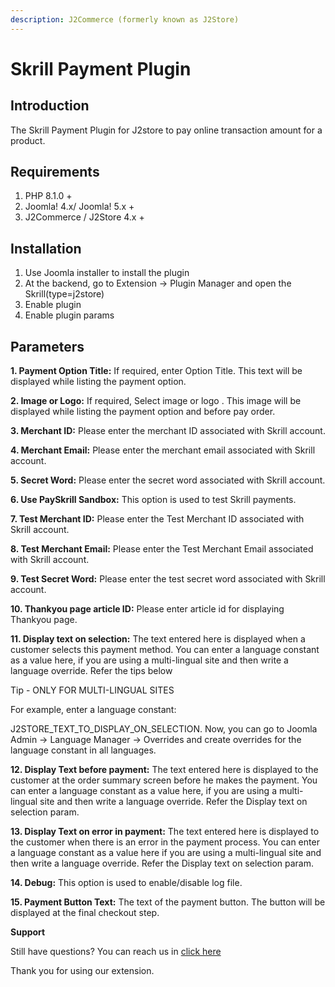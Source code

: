 ```yaml
---
description: J2Commerce (formerly known as J2Store)
---
```


# Skrill Payment Plugin

## Introduction <a href="#introduction" id="introduction"></a>

The Skrill Payment Plugin for J2store to pay online transaction amount for a product.

## Requirements <a href="#requirements" id="requirements"></a>

1. PHP 8.1.0 +
2. Joomla! 4.x/ Joomla! 5.x +
3. J2Commerce / J2Store 4.x +

## Installation <a href="#installation" id="installation"></a>

1. Use Joomla installer to install the plugin
2. At the backend, go to Extension -> Plugin Manager and open the Skrill(type=j2store)
3. Enable plugin
4. Enable plugin params

## Parameters <a href="#parameters" id="parameters"></a>

**1. Payment Option Title:** If required, enter Option Title. This text will be displayed while listing the payment option.

**2. Image or Logo:** If required, Select image or logo . This image will be displayed while listing the payment option and before pay order.

**3. Merchant ID:** Please enter the merchant ID associated with Skrill account.

**4. Merchant Email:** Please enter the merchant email associated with Skrill account.

**5. Secret Word:** Please enter the secret word associated with Skrill account.

**6. Use PaySkrill Sandbox:** This option is used to test Skrill payments.

**7. Test Merchant ID:** Please enter the Test Merchant ID associated with Skrill account.

**8. Test Merchant Email:** Please enter the Test Merchant Email associated with Skrill account.

**9. Test Secret Word:** Please enter the test secret word associated with Skrill account.

**10. Thankyou page article ID:** Please enter article id for displaying Thankyou page.

**11. Display text on selection:** The text entered here is displayed when a customer selects this payment method. You can enter a language constant as a value here, if you are using a multi-lingual site and then write a language override. Refer the tips below

Tip - ONLY FOR MULTI-LINGUAL SITES

For example, enter a language constant:

J2STORE\_TEXT\_TO\_DISPLAY\_ON\_SELECTION. Now, you can go to Joomla Admin -> Language Manager -> Overrides and create overrides for the language constant in all languages.

**12. Display Text before payment:** The text entered here is displayed to the customer at the order summary screen before he makes the payment. You can enter a language constant as a value here, if you are using a multi-lingual site and then write a language override. Refer the Display text on selection param.

**13. Display Text on error in payment:** The text entered here is displayed to the customer when there is an error in the payment process. You can enter a language constant as a value here if you are using a multi-lingual site and then write a language override. Refer the Display text on selection param.

**14. Debug:** This option is used to enable/disable log file.

**15. Payment Button Text:** The text of the payment button. The button will be displayed at the final checkout step.

**Support**

Still have questions? You can reach us in [click here](https://docs.j2commerce.com/support)

Thank you for using our extension.
